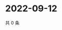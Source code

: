 # 2022-09-12

共 0 条

<!-- BEGIN WEIBO -->
<!-- 最后更新时间 Mon Sep 12 2022 13:19:45 GMT+0800 (China Standard Time) -->

<!-- END WEIBO -->
